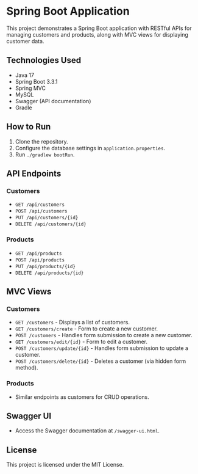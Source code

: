 # Spring Boot Application

This project demonstrates a Spring Boot application with RESTful APIs for managing customers and products, along with MVC views for displaying customer data.

## Technologies Used
- Java 17
- Spring Boot 3.3.1
- Spring MVC
- MySQL
- Swagger (API documentation)
- Gradle

## How to Run
1. Clone the repository.
2. Configure the database settings in `application.properties`.
3. Run `./gradlew bootRun`.

## API Endpoints
### Customers
- `GET /api/customers`
- `POST /api/customers`
- `PUT /api/customers/{id}`
- `DELETE /api/customers/{id}`

### Products
- `GET /api/products`
- `POST /api/products`
- `PUT /api/products/{id}`
- `DELETE /api/products/{id}`

## MVC Views
### Customers
- `GET /customers` - Displays a list of customers.
- `GET /customers/create` - Form to create a new customer.
- `POST /customers` - Handles form submission to create a new customer.
- `GET /customers/edit/{id}` - Form to edit a customer.
- `POST /customers/update/{id}` - Handles form submission to update a customer.
- `POST /customers/delete/{id}` - Deletes a customer (via hidden form method).

### Products
- Similar endpoints as customers for CRUD operations.

## Swagger UI
- Access the Swagger documentation at `/swagger-ui.html`.

## License
This project is licensed under the MIT License.
